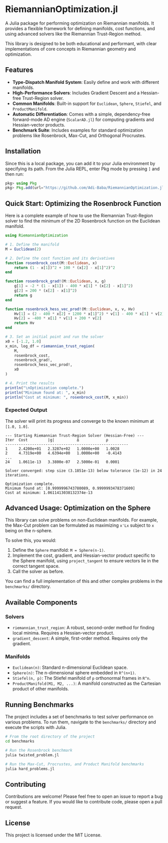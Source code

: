 # RiemannianOptimization.jl

A Julia package for performing optimization on Riemannian manifolds. It provides a flexible framework for defining manifolds, cost functions, and using advanced solvers like the Riemannian Trust-Region method.

This library is designed to be both educational and performant, with clear implementations of core concepts in Riemannian geometry and optimization.

## Features

- **Type-Dispatch Manifold System**: Easily define and work with different manifolds.
- **High-Performance Solvers**: Includes Gradient Descent and a Hessian-free Trust-Region solver.
- **Common Manifolds**: Built-in support for `Euclidean`, `Sphere`, `Stiefel`, and `ProductManifold`.
- **Automatic Differentiation**: Comes with a simple, dependency-free forward-mode AD engine (`ScalarAD.jl`) for computing gradients and Hessian-vector products.
- **Benchmark Suite**: Includes examples for standard optimization problems like Rosenbrock, Max-Cut, and Orthogonal Procrustes.

## Installation

Since this is a local package, you can add it to your Julia environment by specifying its path. From the Julia REPL, enter Pkg mode by pressing `]` and then run:

```julia
pkg> using Pkg
pkg> Pkg.add(url="https://github.com/Adi-Baba/RiemannianOptimization.jl")
```

## Quick Start: Optimizing the Rosenbrock Function

Here is a complete example of how to use the Riemannian Trust-Region solver to find the minimum of the 2D Rosenbrock function on the Euclidean manifold.

```julia
using RiemannianOptimization

# 1. Define the manifold
M = Euclidean(2)

# 2. Define the cost function and its derivatives
function rosenbrock_cost(M::Euclidean, x)
    return (1 - x[1])^2 + 100 * (x[2] - x[1]^2)^2
end

function rosenbrock_grad!(M::Euclidean, x, g)
    g[1] = -2 * (1 - x[1]) - 400 * x[1] * (x[2] - x[1]^2)
    g[2] = 200 * (x[2] - x[1]^2)
    return g
end

function rosenbrock_hess_vec_prod!(M::Euclidean, x, v, Hv)
    Hv[1] = (2 - 400 * x[2] + 1200 * x[1]^2) * v[1] - 400 * x[1] * v[2]
    Hv[2] = -400 * x[1] * v[1] + 200 * v[2]
    return Hv
end

# 3. Set an initial point and run the solver
x0 = [-1.2, 1.0]
x_min, log_df = riemannian_trust_region(
    M,
    rosenbrock_cost,
    rosenbrock_grad!,
    rosenbrock_hess_vec_prod!,
    x0
)

# 4. Print the results
println("\nOptimization complete.")
println("Minimum found at: ", x_min)
println("Cost at minimum: ", rosenbrock_cost(M, x_min))
```

### Expected Output

The solver will print its progress and converge to the known minimum at `[1.0, 1.0]`.

```
--- Starting Riemannian Trust-Region Solver (Hessian-Free) ---
Iter  Cost         |g|          Δ            ρ
-------------------------------------------------------
1     2.4200e+01   2.3287e+02   1.0000e+00   1.0028
2     4.7319e+00   4.6394e+00   1.0000e+00   -0.4143
...
24    1.0611e-13   3.3800e-07   2.5000e-01   0.0001

Solver converged: step size (3.1851e-13) below tolerance (1e-12) in 24 iterations.

Optimization complete.
Minimum found at: [0.9999996743780089, 0.9999993478371609]
Cost at minimum: 1.0611413038132374e-13
```

## Advanced Usage: Optimization on the Sphere

This library can solve problems on non-Euclidean manifolds. For example, the Max-Cut problem can be formulated as maximizing `x'Lx` subject to `x` being on the n-sphere.

To solve this, you would:
1.  Define the `Sphere` manifold: `M = Sphere(n-1)`.
2.  Implement the cost, gradient, and Hessian-vector product specific to the Sphere manifold, using `project_tangent` to ensure vectors lie in the correct tangent space.
3.  Call the solver as before.

You can find a full implementation of this and other complex problems in the `benchmarks/` directory.

## Available Components

### Solvers

- `riemannian_trust_region`: A robust, second-order method for finding local minima. Requires a Hessian-vector product.
- `gradient_descent`: A simple, first-order method. Requires only the gradient.

### Manifolds

- `Euclidean(n)`: Standard n-dimensional Euclidean space.
- `Sphere(n)`: The n-dimensional sphere embedded in `R^(n+1)`.
- `Stiefel(n, p)`: The Stiefel manifold of `p` orthonormal frames in `R^n`.
- `ProductManifold(M1, M2, ...)`: A manifold constructed as the Cartesian product of other manifolds.

## Running Benchmarks

The project includes a set of benchmarks to test solver performance on various problems. To run them, navigate to the `benchmarks/` directory and execute the scripts with Julia.

```bash
# From the root directory of the project
cd benchmarks

# Run the Rosenbrock benchmark
julia twisted_problem.jl

# Run the Max-Cut, Procrustes, and Product Manifold benchmarks
julia hard_problems.jl
```

## Contributing

Contributions are welcome! Please feel free to open an issue to report a bug or suggest a feature. If you would like to contribute code, please open a pull request.

## License

This project is licensed under the MIT License.

